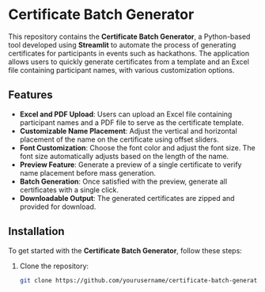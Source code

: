 # Certificate Batch Generator

This repository contains the **Certificate Batch Generator**, a Python-based tool developed using **Streamlit** to automate the process of generating certificates for participants in events such as hackathons. The application allows users to quickly generate certificates from a template and an Excel file containing participant names, with various customization options.

## Features

- **Excel and PDF Upload**: Users can upload an Excel file containing participant names and a PDF file to serve as the certificate template.
- **Customizable Name Placement**: Adjust the vertical and horizontal placement of the name on the certificate using offset sliders.
- **Font Customization**: Choose the font color and adjust the font size. The font size automatically adjusts based on the length of the name.
- **Preview Feature**: Generate a preview of a single certificate to verify name placement before mass generation.
- **Batch Generation**: Once satisfied with the preview, generate all certificates with a single click.
- **Downloadable Output**: The generated certificates are zipped and provided for download.

## Installation

To get started with the **Certificate Batch Generator**, follow these steps:

1. Clone the repository:

   ```bash
   git clone https://github.com/yourusername/certificate-batch-generator.git
